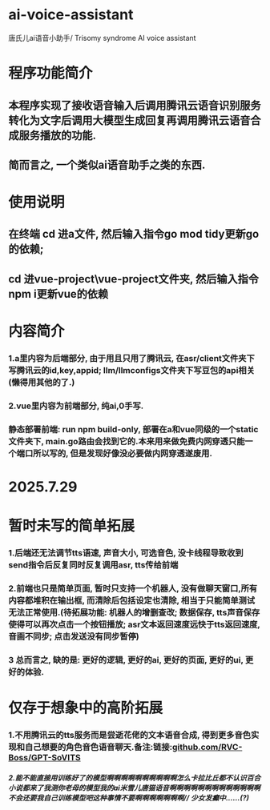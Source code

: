 # ai-voice-assistant
唐氏儿ai语音小助手/ Trisomy syndrome AI voice assistant

# 程序功能简介
## 本程序实现了接收语音输入后调用腾讯云语音识别服务转化为文字后调用大模型生成回复再调用腾讯云语音合成服务播放的功能.
## 简而言之, 一个类似ai语音助手之类的东西.

# 使用说明
## 在终端 cd 进a文件, 然后输入指令go mod tidy更新go的依赖;
## cd 进vue-project\vue-project文件夹, 然后输入指令npm i更新vue的依赖

# 内容简介
### 1.a里内容为后端部分, 由于用且只用了腾讯云, 在asr/client文件夹下写腾讯云的id,key,appid; llm/llmconfigs文件夹下写豆包的api相关(懒得用其他的了.)
### 2.vue里内容为前端部分, 纯ai,0手写.
### 静态部署前端: run npm build-only, 部署在a和vue同级的一个static文件夹下, main.go路由会找到它的.本来用来做免费内网穿透只能一个端口所以写的, 但是发现好像没必要做内网穿透遂废用.

# 2025.7.29
# 暂时未写的简单拓展
### 1.后端还无法调节tts语速, 声音大小, 可选音色, 没卡线程导致收到send指令后反复同时反复调用asr, tts传给前端
### 2.前端也只是简单页面, 暂时只支持一个机器人, 没有做聊天窗口,所有内容都堆积在输出框, 而清除后包括设定也清除, 相当于只能简单测试无法正常使用.(待拓展功能: 机器人的增删查改; 数据保存, tts声音保存使得可以再次点击一个按钮播放; asr文本返回速度远快于tts返回速度, 音画不同步; 点击发送没有同步暂停)
### 3 总而言之, 缺的是: 更好的逻辑, 更好的ai, 更好的页面, 更好的ui, 更好的体验.

# 仅存于想象中的高阶拓展
### 1.不用腾讯云的tts服务而是尝逝花佬的文本语音合成, 得到更多音色实现和自己想要的角色音色语音聊天.备注:链接:[github.com/RVC-Boss/GPT-SoVITS](https://github.com/RVC-Boss/GPT-SoVITS)
##### 2.能不能直接用训练好了的模型啊啊啊啊啊啊啊啊啊啊怎么卡拉比丘都不认识百合小说都来了我测你老母的模型我的ai米雪儿唐猫语音啊啊啊啊啊啊啊啊啊啊啊啊啊不会还要我自己训练模型吧这种事情不要啊啊啊啊啊啊啊// 少女发癫中......(?)
